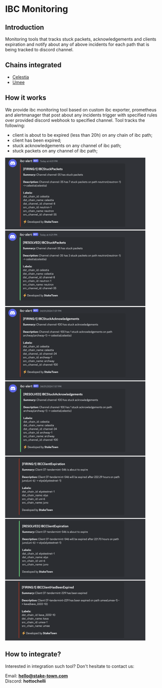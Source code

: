 # IBC Monitoring

## Introduction
Monitoring tools that tracks stuck packets, acknowledgements and clients expiration and notify 
about any of above incidents for each path that is being tracked to discord channel.

## Chains integrated
* [Celestia](/docs/mainnet/celestia)
* [Umee](/docs/mainnet/umee)

## How it works

We provide ibc monitoring tool based on custom ibc exporter, prometheus and alertmanager that post
about any incidents trigger with specified rules over provided discord webhook to specified channel.
Tool tracks the following:
 - client is about to be expired (less than 20h) on any chain of ibc path;
 - client has been expired;
 - stuck acknowledgements on any channel of ibc path;
 - stuck packets on any channel of ibc path;

<div>
<img src="../.gitbook/assets/ibc-1.png" alt="alert stuck packets" width="90%"/> 
<img src="../.gitbook/assets/ibc-2.png" alt="resolved stuck packets" width="90%"/>
</div>
<div>
<img src="../.gitbook/assets/ibc-3.png" alt="alert stuck acknowledgments" width="90%"/>
<img src="../.gitbook/assets/ibc-4.png" alt="resolved stuck acknowledgments" width="90%"/>
</div>
<div>
<img src="../.gitbook/assets/ibc-5.png" alt="alert client above to expire" width="90%"/>
<img src="../.gitbook/assets/ibc-6.png" alt="resolved client above to expire" width="90%"/>
</div>
<div>
<img src="../.gitbook/assets/ibc-7.png" alt="alert client is expired" width="90%"/>
</div>

## How to integrate?

Interested in integration such tool? Don't hesitate to contact us:

Email: **hello@stake-town.com**<br/>
Discord: **hottochelli**<br/>